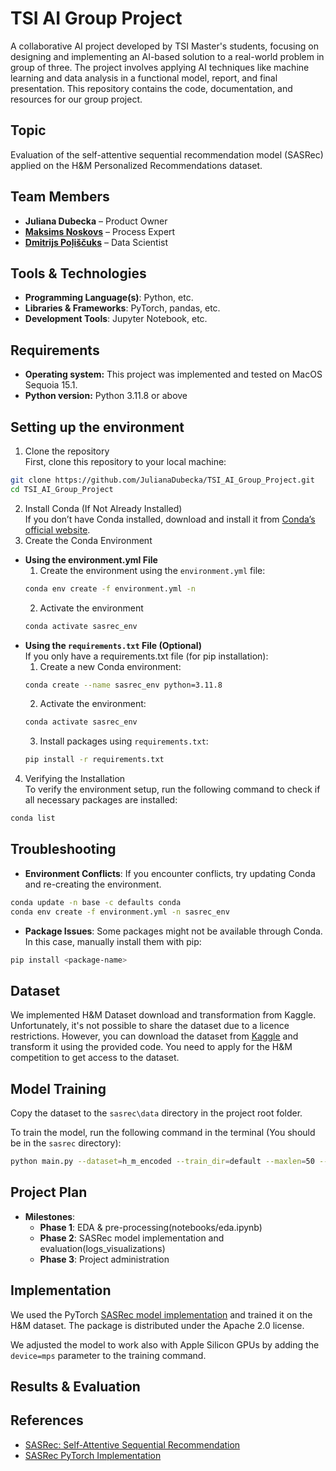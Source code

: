 # TSI AI Group Project

A collaborative AI project developed by TSI Master's students, focusing on designing and implementing an AI-based solution to a real-world problem in group of three. The project involves applying AI techniques like machine learning and data analysis in a functional model, report, and final presentation. This repository contains the code, documentation, and resources for our group project.

## **Topic**
Evaluation of the self-attentive sequential recommendation model (SASRec) applied on the H&M Personalized Recommendations dataset.

## **Team Members**
- **Juliana Dubecka** – Product Owner
- **[Maksims Noskovs](https://github.com/MaxNoLV)** – Process Expert
- **[Dmitrijs Poļiščuks](https://github.com/dimdimlv)** – Data Scientist

## **Tools & Technologies**
- **Programming Language(s)**: Python, etc.
- **Libraries & Frameworks**: PyTorch, pandas, etc.
- **Development Tools**: Jupyter Notebook, etc.

## **Requirements**
- **Operating system:** This project was implemented and tested on MacOS Sequoia 15.1.
- **Python version:** Python 3.11.8 or above

## **Setting up the environment**
1. Clone the repository  
First, clone this repository to your local machine:
```bash
git clone https://github.com/JulianaDubecka/TSI_AI_Group_Project.git
cd TSI_AI_Group_Project
```
2. Install Conda (If Not Already Installed)  
If you don’t have Conda installed, download and install it from [Conda’s official website](https://anaconda.org/anaconda/conda).
3. Create the Conda Environment  
- **Using the environment.yml File**
   1. Create the environment using the `environment.yml` file:
    ```bash
    conda env create -f environment.yml -n
    ```
   2. Activate the environment
   ```bash
   conda activate sasrec_env
   ```
- **Using the `requirements.txt` File (Optional)**  
If you only have a requirements.txt file (for pip installation):
   1. Create a new Conda environment:
    ```bash
  conda create --name sasrec_env python=3.11.8
  ```
  2. Activate the environment:
  ```bash
  conda activate sasrec_env
  ```
  3. Install packages using `requirements.txt`:
  ```bash
  pip install -r requirements.txt
  ```
4. Verifying the Installation  
To verify the environment setup, run the following command to check if all necessary packages are installed:
```bash
conda list
```

## **Troubleshooting**
- **Environment Conflicts**: If you encounter conflicts, try updating Conda and re-creating the environment.
```bash
conda update -n base -c defaults conda
conda env create -f environment.yml -n sasrec_env
```
- **Package Issues**: Some packages might not be available through Conda. In this case, manually install them with pip:
```bash
pip install <package-name>
```


## **Dataset**
We implemented H&M Dataset download and transformation from Kaggle. 
Unfortunately, it's not possible to share the dataset due to a licence restrictions. However, you can download the dataset from [Kaggle](https://www.kaggle.com/competitions/h-and-m-personalized-fashion-recommendations) and transform it using the provided code.
You need to apply for the H&M competition to get access to the dataset.

## **Model Training**

Copy the dataset to the `sasrec\data` directory in the project root folder.


To train the model, run the following command in the terminal (You should be in the `sasrec` directory):
```bash
python main.py --dataset=h_m_encoded --train_dir=default --maxlen=50 --dropout_rate=0.2 --device=mps
```


## **Project Plan**
- **Milestones**:
  - **Phase 1**: EDA & pre-processing(notebooks/eda.ipynb)
  - **Phase 2**: SASRec model implementation and evaluation(logs_visualizations)
  - **Phase 3**: Project administration

## **Implementation**
We used the PyTorch [SASRec model implementation](https://github.com/pmixer/SASRec.pytorch) and trained it on the H&M dataset.
The package is distributed under the Apache 2.0 license.

We adjusted the model to work also with Apple Silicon GPUs by adding the `device=mps` parameter to the training command.
## **Results & Evaluation**

## **References**
- [SASRec: Self-Attentive Sequential Recommendation](https://arxiv.org/abs/1808.09781)
- [SASRec PyTorch Implementation](https://github.com/pmixer/SASRec.pytorch)

